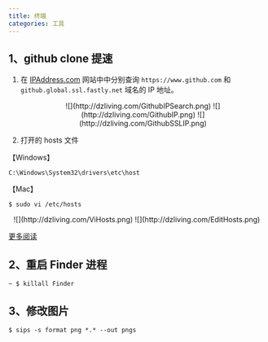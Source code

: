 ```yaml
---
title: 终端
categories: 工具
---
```


## 1、github clone 提速

1. 在 [IPAddress.com](https://www.ipaddress.com/) 网站中中分别查询 ``https://www.github.com`` 和 ``github.global.ssl.fastly.net`` 域名的 IP 地址。

	<center>
	![](http://dzliving.com/GithubIPSearch.png)
	![](http://dzliving.com/GithubIP.png)
	![](http://dzliving.com/GithubSSLIP.png)
	</center>

2. 打开的 hosts 文件

【Windows】

```
C:\Windows\System32\drivers\etc\host
```

【Mac】

```
$ sudo vi /etc/hosts
```

<center>
![](http://dzliving.com/ViHosts.png)
![](http://dzliving.com/EditHosts.png)
</center>

[更多阅读](https://www.jianshu.com/p/8577c9401fe1)

## 2、重启 Finder 进程

```
~ $ killall Finder
```

## 3、修改图片

```
$ sips -s format png *.* --out pngs
```